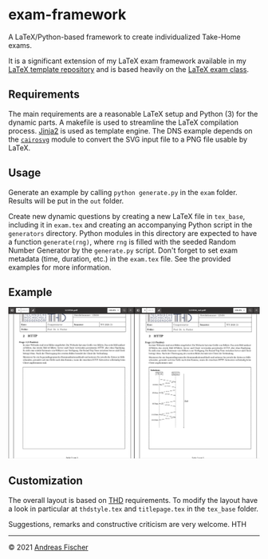 # exam-framework

A LaTeX/Python-based framework to create individualized Take-Home exams.

It is a significant extension of my LaTeX exam framework available in my
[LaTeX template repository](https://mygit.th-deg.de/afischer/thd-latex-vorlagen) and is based heavily on the [LaTeX exam class](https://www.ctan.org/pkg/exam).

## Requirements

The main requirements are a reasonable LaTeX setup and Python (3) for the
dynamic parts.  A makefile is used to streamline the LaTeX compilation process.
[Jinja2](https://palletsprojects.com/p/jinja/) is used as template engine.
The DNS example depends on the [`cairosvg`](https://cairosvg.org/) module
to convert the SVG input file to a PNG file usable by LaTeX.

## Usage

Generate an example by calling `python generate.py` in the `exam` folder.
Results will be put in the `out` folder.

Create new dynamic questions by creating a new LaTeX file in `tex_base`,
including it in `exam.tex` and creating an accompanying Python script in
the `generators` directory. Python modules in this directory are expected
to have a function `generate(rng)`, where `rng` is filled with the seeded
Random Number Generator by the `generate.py` script. Don't forget to set
exam metadata (time, duration, etc.) in the `exam.tex` file.
See the provided examples for more information.

## Example

![Example of an exam with its solution side-by-side](Example.png "An exam and its solution")

## Customization

The overall layout is based on [THD](https://www.th-deg.de) requirements.
To modify the layout have a look in particular
at `thdstyle.tex` and `titlepage.tex` in the `tex_base` folder.

Suggestions, remarks and constructive criticism are very welcome. HTH

---
© 2021 [Andreas Fischer](mailto:andreas.fischer@th-deg.de)
